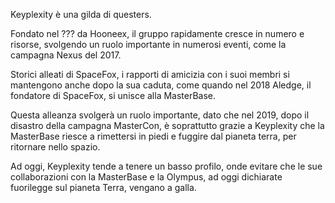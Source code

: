 Keyplexity è una gilda di questers.

Fondato nel ??? da Hooneex, il gruppo rapidamente cresce in numero e risorse, svolgendo un ruolo importante in numerosi eventi, come la campagna Nexus del 2017.

Storici alleati di SpaceFox, i rapporti di amicizia con i suoi membri si mantengono anche dopo la sua caduta, come quando nel 2018 Aledge, il fondatore di SpaceFox, si unisce alla MasterBase.

Questa alleanza svolgerà un ruolo importante, dato che nel 2019, dopo il disastro della campagna MasterCon, è soprattutto grazie a Keyplexity che la MasterBase riesce a rimettersi in piedi e fuggire dal pianeta terra, per ritornare nello spazio.

Ad oggi, Keyplexity tende a tenere un basso profilo, onde evitare che le sue collaborazioni con la MasterBase e la Olympus, ad oggi dichiarate fuorilegge sul pianeta Terra, vengano a galla.
